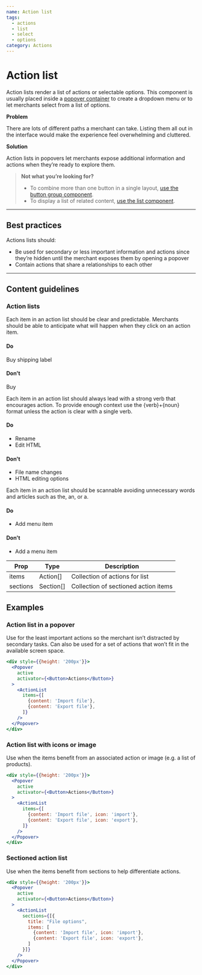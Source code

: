 ```yaml
---
name: Action list
tags:
  - actions
  - list
  - select
  - options
category: Actions
---
```


# Action list

Action lists render a list of actions or selectable options. This component is usually placed inside a [popover container](/components/overlays/popover) to create a dropdown menu or to let merchants select from a list of options.

**Problem**

There are lots of different paths a merchant can take. Listing them all out in the interface would make the experience feel overwhelming and cluttered.

**Solution**

Action lists in popovers let merchants expose additional information and actions when they’re ready to explore them.

>**Not what you’re looking for?**
>* To combine more than one button in a single layout,
[use the button group component](/components/actions/button-group).
>* To display a list of related content, [use the list component](/components/tables-and-lists/list).

---

## Best practices

Actions lists should:

* Be used for secondary or less important information and actions since they’re hidden until the merchant exposes them by opening a popover
* Contain actions that share a relationships to each other

---

## Content guidelines

### Action lists

Each item in an action list should be clear and predictable. Merchants should be able to anticipate what will
happen when they click on an action item.

<!-- usagelist -->

#### Do
Buy shipping label

#### Don't
Buy

<!-- end -->

Each item in an action list should always lead with a strong verb that encourages action. To provide enough context use the {verb}+{noun} format unless the action is clear with a single verb.

<!-- usagelist -->

#### Do
- Rename
- Edit HTML

#### Don't
- File name changes
- HTML editing options

<!-- end -->

Each item in an action list should be scannable avoiding unnecessary words and articles such as the, an, or a.

<!-- usagelist -->

#### Do
- Add menu item

#### Don't
- Add a menu item

<!-- end -->

| Prop | Type | Description |
| ---- | ---- | ----------- |
| items | Action[] | Collection of actions for list |
| sections | Section[] | Collection of sectioned action items |

## Examples

### Action list in a popover

Use for the least important actions so the merchant isn’t distracted by secondary tasks. Can also be used for a set of actions that won’t fit in the available screen space.

```jsx
<div style={{height: '200px'}}>
  <Popover
    active
    activator={<Button>Actions</Button>}
  >
    <ActionList
      items={[
        {content: 'Import file'},
        {content: 'Export file'},
      ]}
    />
  </Popover>
</div>
```

### Action list with icons or image

Use when the items benefit from an associated action or image (e.g. a list of products).

```jsx
<div style={{height: '200px'}}>
  <Popover
    active
    activator={<Button>Actions</Button>}
  >
    <ActionList
      items={[
        {content: 'Import file', icon: 'import'},
        {content: 'Export file', icon: 'export'},
      ]}
    />
  </Popover>
</div>
```

### Sectioned action list

Use when the items benefit from sections to help differentiate actions.

```jsx
<div style={{height: '200px'}}>
  <Popover
    active
    activator={<Button>Actions</Button>}
  >
    <ActionList
      sections={[{
        title: "File options",
        items: [
          {content: 'Import file', icon: 'import'},
          {content: 'Export file', icon: 'export'},
        ]
      }]}
    />
  </Popover>
</div>
```
